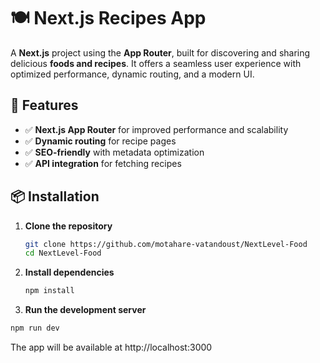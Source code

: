 # 🍽️ Next.js Recipes App  

A **Next.js** project using the **App Router**, built for discovering and sharing delicious **foods and recipes**. It offers a seamless user experience with optimized performance, dynamic routing, and a modern UI.  

## 🚀 Features  

- ✅ **Next.js App Router** for improved performance and scalability  
- ✅ **Dynamic routing** for recipe pages  
- ✅ **SEO-friendly** with metadata optimization   
- ✅ **API integration** for fetching recipes

## 📦 Installation  

1. **Clone the repository**  
   ```sh
   git clone https://github.com/motahare-vatandoust/NextLevel-Food
   cd NextLevel-Food
2. **Install dependencies**
   ```sh
   npm install

3. **Run the development server**
  ```sh
  npm run dev
```
The app will be available at http://localhost:3000
[^1]:Made with ❤️ by Motahare

